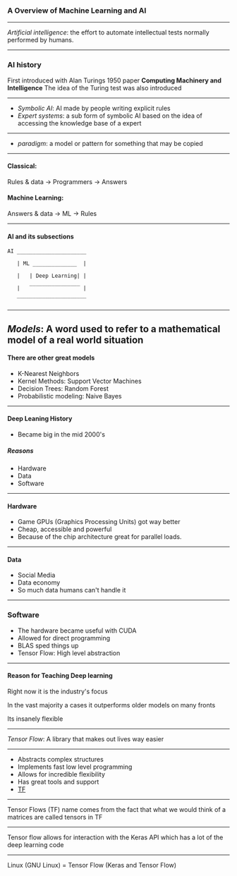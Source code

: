 ### A Overview of Machine Learning and AI

---
*Artificial intelligence*: the effort to automate intellectual tests normally performed by humans.

---
### AI history

First introduced with Alan Turings 1950 paper **Computing Machinery and Intelligence**
The idea of the Turing test was also introduced

---

- *Symbolic AI*: AI made by people writing explicit rules
- *Expert systems*: a sub form of symbolic AI based on the idea of accessing the knowledge base of a expert

---

- *paradigm*: a model or pattern for something that may be copied 

---

#### Classical:

Rules & data -> Programmers -> Answers

#### Machine Learning:

Answers & data -> ML -> Rules

---
#### AI and its subsections

```
AI ______________________

   | ML ______________  |

   |   | Deep Learning| |

   |   ‾‾‾‾‾‾‾‾‾‾‾‾‾‾‾‾ |

   ‾‾‾‾‾‾‾‾‾‾‾‾‾‾‾‾‾‾‾‾‾‾
```

---
*Models*: A word used to refer to a mathematical model of a real world situation
---
#### There are other great models

- K-Nearest Neighbors
- Kernel Methods: Support Vector Machines
- Decision Trees: Random Forest 
- Probabilistic modeling: Naive Bayes

---
#### Deep Leaning History

- Became big in the mid 2000's

##### Reasons

- Hardware
- Data
- Software

---
#### Hardware

- Game GPUs (Graphics Processing Units) got way better
- Cheap, accessible and powerful
- Because of the chip architecture great for parallel loads.

---
#### Data

- Social Media
- Data economy
- So much data humans can't handle it

---

### Software
- The hardware became useful with CUDA
- Allowed for direct programming
- BLAS sped things up
- Tensor Flow: High level abstraction

---
#### Reason for Teaching Deep learning

Right now it is the industry's focus

In the vast majority a cases it outperforms older models on many fronts

Its insanely flexible

---

*Tensor Flow*: A library that makes out lives way easier

---

- Abstracts complex structures
- Implements fast low level programming
- Allows for incredible flexibility
- Has great tools and support
- [TF](https://www.tensorflow.org/)

---

Tensor Flows (TF) name comes from the fact that what we would think of a matrices are called tensors in TF 

---

Tensor flow allows for interaction with the Keras API which has a lot of the deep learning code

---

Linux (GNU Linux) = Tensor Flow (Keras and Tensor Flow)
